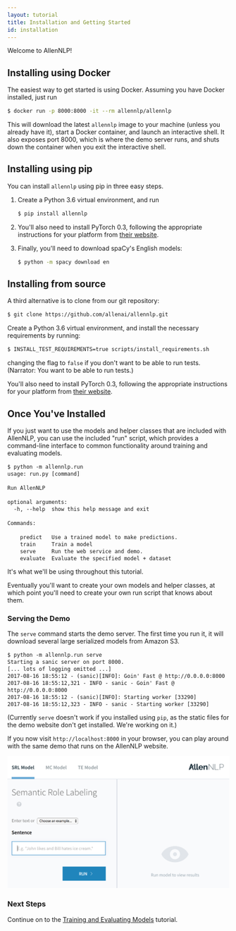```yaml
---
layout: tutorial
title: Installation and Getting Started
id: installation
---
```


Welcome to AllenNLP!

## Installing using Docker

The easiest way to get started is using Docker. Assuming you have Docker installed, just run

```bash
$ docker run -p 8000:8000 -it --rm allennlp/allennlp
```

This will download the latest `allennlp` image to your machine
(unless you already have it),
start a Docker container, and launch an interactive shell.
It also exposes port 8000, which is where the demo server runs,
and shuts down the container when you exit the interactive shell.

## Installing using pip

You can install `allennlp` using pip in three easy steps.

1.  Create a Python 3.6 virtual environment, and run

    ```bash
    $ pip install allennlp
    ```

2.  You'll also need to install PyTorch 0.3, following the appropriate instructions
    for your platform from [their website](http://pytorch.org/).

3.  Finally, you'll need to download spaCy's English models:

    ```bash
    $ python -m spacy download en
    ```

## Installing from source

A third alternative is to clone from our git repository:

```bash
$ git clone https://github.com/allenai/allennlp.git
```

Create a Python 3.6 virtual environment, and install the necessary requirements
by running:

```bash
$ INSTALL_TEST_REQUIREMENTS=true scripts/install_requirements.sh
```

changing the flag to `false` if you don't want to be able to run tests.
(Narrator: You want to be able to run tests.)

You'll also need to install PyTorch 0.3, following the appropriate instructions
for your platform from [their website](http://pytorch.org/).

## Once You've Installed

If you just want to use the models and helper classes that are included with AllenNLP,
you can use the included "run" script, which provides a command-line interface to
common functionality around training and evaluating models.

```
$ python -m allennlp.run
usage: run.py [command]

Run AllenNLP

optional arguments:
  -h, --help  show this help message and exit

Commands:

    predict   Use a trained model to make predictions.
    train     Train a model
    serve     Run the web service and demo.
    evaluate  Evaluate the specified model + dataset
```

It's what we'll be using throughout this tutorial.

Eventually you'll want to create your own models and helper classes,
at which point you'll need to create your own run script that knows
about them.

### Serving the Demo

The `serve` command starts the demo server.
The first time you run it, it will download
several large serialized models from Amazon S3.

```
$ python -m allennlp.run serve
Starting a sanic server on port 8000.
[... lots of logging omitted ...]
2017-08-16 18:55:12 - (sanic)[INFO]: Goin' Fast @ http://0.0.0.0:8000
2017-08-16 18:55:12,321 - INFO - sanic - Goin' Fast @ http://0.0.0.0:8000
2017-08-16 18:55:12 - (sanic)[INFO]: Starting worker [33290]
2017-08-16 18:55:12,323 - INFO - sanic - Starting worker [33290]
```

(Currently `serve` doesn't work if you installed using `pip`,
 as the static files for the demo website don't get installed. We're working on it.)

If you now visit `http://localhost:8000` in your browser, you can play around with the same demo
that runs on the AllenNLP website.

![Screenshot of demo](demo.png)

### Next Steps

Continue on to the [Training and Evaluating Models](training-and-evaluating) tutorial.
